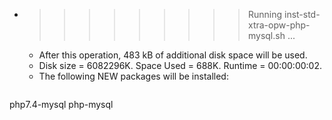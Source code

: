 * >>>>>>>>> Running inst-std-xtra-opw-php-mysql.sh ...
  * After this operation, 483 kB of additional disk space will be used.
  * Disk size = 6082296K. Space Used = 688K. Runtime = 00:00:00:02.
  * The following NEW packages will be installed:
  ```bash
php7.4-mysql php-mysql
  ```
